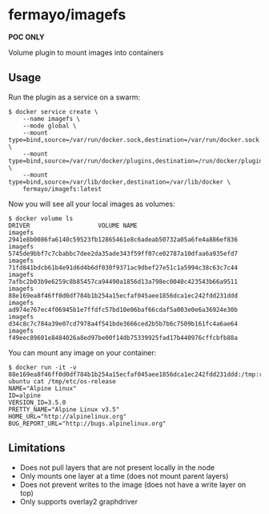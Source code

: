 # fermayo/imagefs

**POC ONLY**

Volume plugin to mount images into containers


## Usage

Run the plugin as a service on a swarm:

    $ docker service create \
        --name imagefs \
        --mode global \
        --mount type=bind,source=/var/run/docker.sock,destination=/var/run/docker.sock \
        --mount type=bind,source=/var/run/docker/plugins,destination=/run/docker/plugins \
        --mount type=bind,source=/var/lib/docker,destination=/var/lib/docker \
        fermayo/imagefs:latest

Now you will see all your local images as volumes:

    $ docker volume ls
    DRIVER                   VOLUME NAME
    imagefs                  2941e8b0086fa6140c59523fb12865461e8c6adeab50732a05a6fe4a886ef836
    imagefs                  5745de9bbf7c7cbabbc7dee2da35ade343f59ff07ce02787a10dfaa6a935efd7
    imagefs                  71fd841bdcb61b4e91d6d4b6df030f9371ac9dbef27e51c1a5994c38c63c7c44
    imagefs                  7afbc2b03b9e6259c8b85457ca94490a1856d13a798ec0040c423543b66a9511
    imagefs                  88e169ea8f46ff0d0df784b1b254a15ecfaf045aee1856dca1ec242fdd231ddd
    imagefs                  ad974e767ec4f06945b1e7ffdfc57bd10e06baf66cdaf5a003e0e6a36924e30b
    imagefs                  d34c8c7c784a39e07cd7978a4f541bde3666ced2b5b7b6c7509b161fc4a6ae64
    imagefs                  f49eec89601e8484026a8ed97be00f14db75339925fad17b440976cffcbfb88a
    
You can mount any image on your container:

    $ docker run -it -v 88e169ea8f46ff0d0df784b1b254a15ecfaf045aee1856dca1ec242fdd231ddd:/tmp:ro ubuntu cat /tmp/etc/os-release
    NAME="Alpine Linux"
    ID=alpine
    VERSION_ID=3.5.0
    PRETTY_NAME="Alpine Linux v3.5"
    HOME_URL="http://alpinelinux.org"
    BUG_REPORT_URL="http://bugs.alpinelinux.org"


## Limitations

* Does not pull layers that are not present locally in the node
* Only mounts one layer at a time (does not mount parent layers)
* Does not prevent writes to the image (does not have a write layer on top)
* Only supports overlay2 graphdriver
